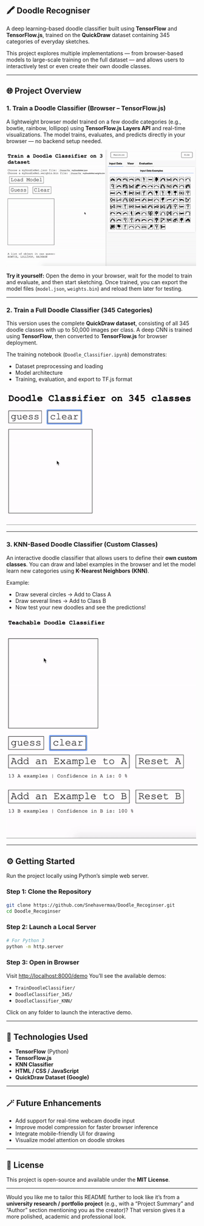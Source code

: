 
## 🖍️ Doodle Recogniser

A deep learning–based doodle classifier built using **TensorFlow** and **TensorFlow.js**, trained on the **QuickDraw** dataset containing 345 categories of everyday sketches.

This project explores multiple implementations — from browser-based models to large-scale training on the full dataset — and allows users to interactively test or even create their own doodle classes.

---

## 🌐 Project Overview

### 1. Train a Doodle Classifier (Browser – TensorFlow.js)

A lightweight browser model trained on a few doodle categories (e.g., bowtie, rainbow, lollipop) using **TensorFlow.js Layers API** and real-time visualizations.
The model trains, evaluates, and predicts directly in your browser — no backend setup needed.

<img src="images/doodleNet_tfjs.gif" width="500"/>

**Try it yourself:**
Open the demo in your browser, wait for the model to train and evaluate, and then start sketching.
Once trained, you can export the model files (`model.json`, `weights.bin`) and reload them later for testing.

---

### 2. Train a Full Doodle Classifier (345 Categories)

This version uses the complete **QuickDraw dataset**, consisting of all 345 doodle classes with up to 50,000 images per class.
A deep CNN is trained using **TensorFlow**, then converted to **TensorFlow.js** for browser deployment.

The training notebook (`Doodle_Classifier.ipynb`) demonstrates:

* Dataset preprocessing and loading
* Model architecture
* Training, evaluation, and export to TF.js format

<img src="images/doodleNet_345.gif" width="500"/>

---

### 3. KNN-Based Doodle Classifier (Custom Classes)

An interactive doodle classifier that allows users to define their **own custom classes**.
You can draw and label examples in the browser and let the model learn new categories using **K-Nearest Neighbors (KNN)**.

Example:

* Draw several circles → Add to Class A
* Draw several lines → Add to Class B
* Now test your new doodles and see the predictions!

<img src="images/doodleNet_knn.gif" width="500"/>

---

## ⚙️ Getting Started

Run the project locally using Python’s simple web server.

### Step 1: Clone the Repository

```bash
git clone https://github.com/Snehavermaa/Doodle_Recoginser.git
cd Doodle_Recoginser
```

### Step 2: Launch a Local Server

```bash
# For Python 3
python -m http.server
```

### Step 3: Open in Browser

Visit [http://localhost:8000/demo](http://localhost:8000/demo)
You’ll see the available demos:

* `TrainDoodleClassifier/`
* `DoodleClassifier_345/`
* `DoodleClassifier_KNN/`

Click on any folder to launch the interactive demo.

---

## 🧠 Technologies Used

* **TensorFlow** (Python)
* **TensorFlow.js**
* **KNN Classifier**
* **HTML / CSS / JavaScript**
* **QuickDraw Dataset (Google)**

---

## 🪄 Future Enhancements

* Add support for real-time webcam doodle input
* Improve model compression for faster browser inference
* Integrate mobile-friendly UI for drawing
* Visualize model attention on doodle strokes

---

## 📄 License

This project is open-source and available under the **MIT License**.

---

Would you like me to tailor this README further to look like it’s from a **university research / portfolio project** (e.g., with a “Project Summary” and “Author” section mentioning you as the creator)? That version gives it a more polished, academic and professional look.
